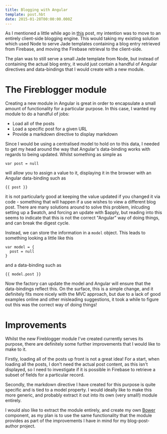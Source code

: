 ```yaml
---
title: Blogging with Angular
template: post.hbt
date: 2015-01-28T00:00:00.000Z
---
```


As I mentioned a little while ago in [this](http://garethhughes.io/blog/markdown-blogging-with-node) post, my intention was to move to an entirely client-side blogging engine. This would taking my existing solution which used Node to serve Jade templates containing a blog entry retrieved from Firebase, and moving the Firebase retrieval to the client-side.

The plan was to still serve a small Jade template from Node, but instead of containing the actual blog entry, it would just contain a handful of Angular directives and data-bindings that I would create with a new module.

# The Fireblogger module
Creating a new module in Angular is great in order to encapsulate a small amount of functionality for a particular purpose. In this case, I wanted my module to do a handful of jobs:
- Load all of the posts
- Load a specific post for a given URL
- Provide a markdown directive to display markdown

Since I would be using a centralised model to hold on to this data, I needed to get my head around the way that Angular's data-binding works with regards to being updated. Whilst something as simple as

```
var post = null
```

will allow you to assign a value to it, displaying it in the browser with an Angular data-binding such as

```
{{ post }}
```

it is not particularly good at keeping the value updated if you changed it via code - something that will happen if a use wishes to view a different blog post. There are many solutions around to solve this problem, inlcuding setting up a \$watch, and forcing an update with \$apply, but reading into this seems to indicate that this is not the correct "Angular" way of doing things, and can break the digest cycle.

Instead, we can store the information in a `model` object. This leads to something looking a little like this

```
var model = {
  post = null
}
```

and a data-binding such as

```
{{ model.post }}
```

Now the factory can update the model and Angular will ensure that the data-bindings reflect this. On the surface, this is a simple change, and it definitely fits more nicely with the  MVC approach, but due to a lack of good examples online and other misleading suggestions, it took a while to figure out this was the correct way of doing things!

# Improvements
Whilst the new Fireblogger module I've created currently serves its purpose, there are definitely some further improvements that I would like to make to it.

Firstly, loading all of the posts up front is not a great idea! For a start, when loading all the posts, I don't need the actual post content, as this isn't displayed, so I need to investigate if it is possible in Firebase to retrieve a subset of fields for a particular record.

Secondly, the markdown directive I have created for this purpose is quite specific and is tied to a model property. I would ideally like to make this more generic, and probably extract it out into its own (very small!) module entirely.

I would also like to extract the module entirely, and create my own [Bower](http://bower.io/) component, as my plan is to use the same functionality that the module provides as part of the improvements I have in mind for my blog-post-author project.
